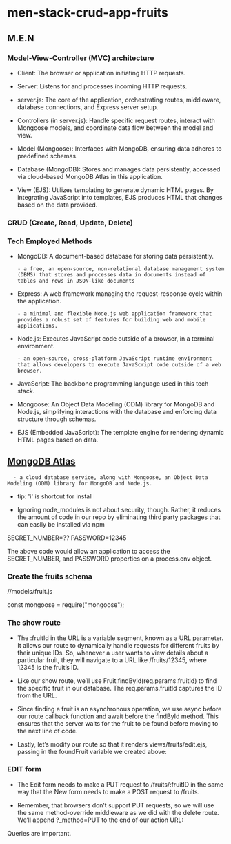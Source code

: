 # men-stack-crud-app-fruits

## M.E.N

### Model-View-Controller (MVC) architecture

- Client: The browser or application initiating HTTP requests.

- Server: Listens for and processes incoming HTTP requests.

- server.js: The core of the application, orchestrating routes, middleware, database connections, and Express server setup.

- Controllers (in server.js): Handle specific request routes, interact with Mongoose models, and coordinate data flow between the model and view.

- Model (Mongoose): Interfaces with MongoDB, ensuring data adheres to predefined schemas.

- Database (MongoDB): Stores and manages data persistently, accessed via cloud-based MongoDB Atlas in this application.

- View (EJS): Utilizes templating to generate dynamic HTML pages. By integrating JavaScript into templates, EJS produces HTML that changes based on the data provided.

### CRUD (Create, Read, Update, Delete)

### Tech Employed Methods

- MongoDB: A document-based database for storing data persistently.

      - a free, an open-source, non-relational database management system (DBMS) that stores and processes data in documents instead of tables and rows in JSON-like documents

- Express: A web framework managing the request-response cycle within the application.

      - a minimal and flexible Node.js web application framework that provides a robust set of features for building web and mobile applications.

- Node.js: Executes JavaScript code outside of a browser, in a terminal environment.

      - an open-source, cross-platform JavaScript runtime environment that allows developers to execute JavaScript code outside of a web browser.

- JavaScript: The backbone programming language used in this tech stack.

- Mongoose: An Object Data Modeling (ODM) library for MongoDB and Node.js, simplifying interactions with the database and enforcing data structure through schemas.

- EJS (Embedded JavaScript): The template engine for rendering dynamic HTML pages based on data.

###

## [MongoDB Atlas](https://cloud.mongodb.com/v2/674e6e432452c33b0b5c05c7#/overview)

      - a cloud database service, along with Mongoose, an Object Data Modeling (ODM) library for MongoDB and Node.js.

- tip: 'i' is shortcut for install

- Ignoring node_modules is not about security, though. Rather, it reduces the amount of code in our repo by eliminating third party packages that can easily be installed via npm

SECRET_NUMBER=??
PASSWORD=12345

The above code would allow an application to access the SECRET_NUMBER, and PASSWORD properties on a process.env object.

### Create the fruits schema

 //models/fruit.js

const mongoose = require("mongoose");

### The show route

- The :fruitId in the URL is a variable segment, known as a URL parameter. It allows our route to dynamically handle requests for different fruits by their unique IDs. So, whenever a user wants to view details about a particular fruit, they will navigate to a URL like /fruits/12345, where 12345 is the fruit’s ID.

- Like our show route, we’ll use Fruit.findById(req.params.fruitId) to find the specific fruit in our database. The req.params.fruitId captures the ID from the URL.

- Since finding a fruit is an asynchronous operation, we use async before our route callback function and await before the findById method. This ensures that the server waits for the fruit to be found before moving to the next line of code.

- Lastly, let’s modify our route so that it renders views/fruits/edit.ejs, passing in the foundFruit variable we created above:

### EDIT form

- The Edit form needs to make a PUT request to /fruits/:fruitID in the same way that the New form needs to make a POST request to /fruits.

- Remember, that browsers don’t support PUT requests, so we will use the same method-override middleware as we did with the delete route. We’ll append ?_method=PUT to the end of our action URL:


Queries are important. 